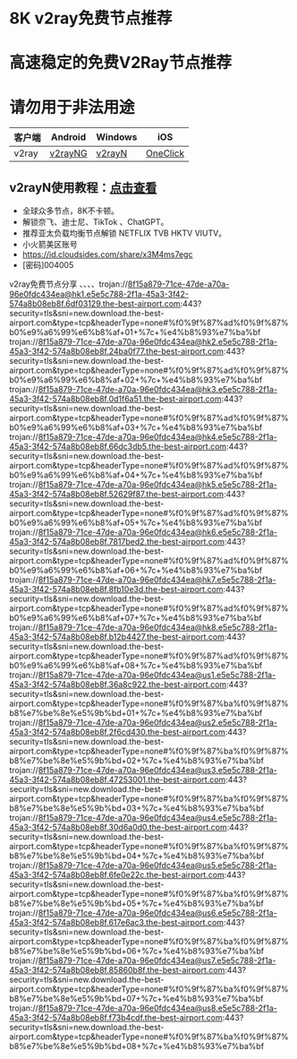 # 8K v2ray免费节点推荐
# 高速稳定的免费V2Ray节点推荐
# 请勿用于非法用途

|  客户端  | Android  | Windows  | iOS  |
|  ----  | ----   | ----  |----  |
| v2ray  | [v2rayNG](https://www.v2rayfree.eu.org/post/v2rayNg-tutorial/) | [v2rayN](https://www.v2rayfree.eu.org/post/v2rayN-tutorial/) | [OneClick](https://www.v2rayfree.eu.org/post/oneclick/) |
## v2rayN使用教程：[点击查看](https://www.v2rayfree.eu.org/post/v2rayN-tutorial/) 

- 全球众多节点，8K不卡顿。
- 解锁奈飞、迪士尼、TikTok 、ChatGPT。
- 推荐亚太负载均衡节点解锁 NETFLIX TVB HKTV VIUTV。
- 小火箭美区账号
- https://id.cloudsides.com/share/x3M4ms7egc
- [密码]004005


v2ray免费节点分享
、、、、trojan://8f15a879-71ce-47de-a70a-96e0fdc434ea@hk1.e5e5c788-2f1a-45a3-3f42-574a8b08eb8f.6df03129.the-best-airport.com:443?security=tls&sni=new.download.the-best-airport.com&type=tcp&headerType=none#%f0%9f%87%ad%f0%9f%87%b0%e9%a6%99%e6%b8%af+01+%7c+%e4%b8%93%e7%ba%bf
trojan://8f15a879-71ce-47de-a70a-96e0fdc434ea@hk2.e5e5c788-2f1a-45a3-3f42-574a8b08eb8f.24ba0f77.the-best-airport.com:443?security=tls&sni=new.download.the-best-airport.com&type=tcp&headerType=none#%f0%9f%87%ad%f0%9f%87%b0%e9%a6%99%e6%b8%af+02+%7c+%e4%b8%93%e7%ba%bf
trojan://8f15a879-71ce-47de-a70a-96e0fdc434ea@hk3.e5e5c788-2f1a-45a3-3f42-574a8b08eb8f.0d1f6a51.the-best-airport.com:443?security=tls&sni=new.download.the-best-airport.com&type=tcp&headerType=none#%f0%9f%87%ad%f0%9f%87%b0%e9%a6%99%e6%b8%af+03+%7c+%e4%b8%93%e7%ba%bf
trojan://8f15a879-71ce-47de-a70a-96e0fdc434ea@hk4.e5e5c788-2f1a-45a3-3f42-574a8b08eb8f.66dc3db5.the-best-airport.com:443?security=tls&sni=new.download.the-best-airport.com&type=tcp&headerType=none#%f0%9f%87%ad%f0%9f%87%b0%e9%a6%99%e6%b8%af+04+%7c+%e4%b8%93%e7%ba%bf
trojan://8f15a879-71ce-47de-a70a-96e0fdc434ea@hk5.e5e5c788-2f1a-45a3-3f42-574a8b08eb8f.52629f87.the-best-airport.com:443?security=tls&sni=new.download.the-best-airport.com&type=tcp&headerType=none#%f0%9f%87%ad%f0%9f%87%b0%e9%a6%99%e6%b8%af+05+%7c+%e4%b8%93%e7%ba%bf
trojan://8f15a879-71ce-47de-a70a-96e0fdc434ea@hk6.e5e5c788-2f1a-45a3-3f42-574a8b08eb8f.7817bed2.the-best-airport.com:443?security=tls&sni=new.download.the-best-airport.com&type=tcp&headerType=none#%f0%9f%87%ad%f0%9f%87%b0%e9%a6%99%e6%b8%af+06+%7c+%e4%b8%93%e7%ba%bf
trojan://8f15a879-71ce-47de-a70a-96e0fdc434ea@hk7.e5e5c788-2f1a-45a3-3f42-574a8b08eb8f.8fb10e3d.the-best-airport.com:443?security=tls&sni=new.download.the-best-airport.com&type=tcp&headerType=none#%f0%9f%87%ad%f0%9f%87%b0%e9%a6%99%e6%b8%af+07+%7c+%e4%b8%93%e7%ba%bf
trojan://8f15a879-71ce-47de-a70a-96e0fdc434ea@hk8.e5e5c788-2f1a-45a3-3f42-574a8b08eb8f.b12b4427.the-best-airport.com:443?security=tls&sni=new.download.the-best-airport.com&type=tcp&headerType=none#%f0%9f%87%ad%f0%9f%87%b0%e9%a6%99%e6%b8%af+08+%7c+%e4%b8%93%e7%ba%bf
trojan://8f15a879-71ce-47de-a70a-96e0fdc434ea@us1.e5e5c788-2f1a-45a3-3f42-574a8b08eb8f.36a8c922.the-best-airport.com:443?security=tls&sni=new.download.the-best-airport.com&type=tcp&headerType=none#%f0%9f%87%ba%f0%9f%87%b8%e7%be%8e%e5%9b%bd+01+%7c+%e4%b8%93%e7%ba%bf
trojan://8f15a879-71ce-47de-a70a-96e0fdc434ea@us2.e5e5c788-2f1a-45a3-3f42-574a8b08eb8f.2f6cd430.the-best-airport.com:443?security=tls&sni=new.download.the-best-airport.com&type=tcp&headerType=none#%f0%9f%87%ba%f0%9f%87%b8%e7%be%8e%e5%9b%bd+02+%7c+%e4%b8%93%e7%ba%bf
trojan://8f15a879-71ce-47de-a70a-96e0fdc434ea@us3.e5e5c788-2f1a-45a3-3f42-574a8b08eb8f.47253001.the-best-airport.com:443?security=tls&sni=new.download.the-best-airport.com&type=tcp&headerType=none#%f0%9f%87%ba%f0%9f%87%b8%e7%be%8e%e5%9b%bd+03+%7c+%e4%b8%93%e7%ba%bf
trojan://8f15a879-71ce-47de-a70a-96e0fdc434ea@us4.e5e5c788-2f1a-45a3-3f42-574a8b08eb8f.30d6a0d0.the-best-airport.com:443?security=tls&sni=new.download.the-best-airport.com&type=tcp&headerType=none#%f0%9f%87%ba%f0%9f%87%b8%e7%be%8e%e5%9b%bd+04+%7c+%e4%b8%93%e7%ba%bf
trojan://8f15a879-71ce-47de-a70a-96e0fdc434ea@us5.e5e5c788-2f1a-45a3-3f42-574a8b08eb8f.6fe0e22c.the-best-airport.com:443?security=tls&sni=new.download.the-best-airport.com&type=tcp&headerType=none#%f0%9f%87%ba%f0%9f%87%b8%e7%be%8e%e5%9b%bd+05+%7c+%e4%b8%93%e7%ba%bf
trojan://8f15a879-71ce-47de-a70a-96e0fdc434ea@us6.e5e5c788-2f1a-45a3-3f42-574a8b08eb8f.617e6ac3.the-best-airport.com:443?security=tls&sni=new.download.the-best-airport.com&type=tcp&headerType=none#%f0%9f%87%ba%f0%9f%87%b8%e7%be%8e%e5%9b%bd+06+%7c+%e4%b8%93%e7%ba%bf
trojan://8f15a879-71ce-47de-a70a-96e0fdc434ea@us7.e5e5c788-2f1a-45a3-3f42-574a8b08eb8f.85860b8f.the-best-airport.com:443?security=tls&sni=new.download.the-best-airport.com&type=tcp&headerType=none#%f0%9f%87%ba%f0%9f%87%b8%e7%be%8e%e5%9b%bd+07+%7c+%e4%b8%93%e7%ba%bf
trojan://8f15a879-71ce-47de-a70a-96e0fdc434ea@us8.e5e5c788-2f1a-45a3-3f42-574a8b08eb8f.f73b4cdf.the-best-airport.com:443?security=tls&sni=new.download.the-best-airport.com&type=tcp&headerType=none#%f0%9f%87%ba%f0%9f%87%b8%e7%be%8e%e5%9b%bd+08+%7c+%e4%b8%93%e7%ba%bf






